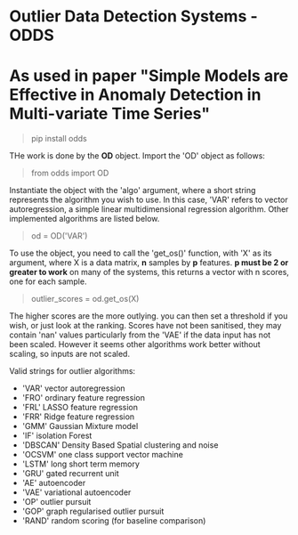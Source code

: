 # Outlier Data Detection Systems - ODDS

# As used in paper "Simple Models are Effective in Anomaly Detection in Multi-variate Time Series"

> pip install odds

THe work is done by the **OD** object. Import the 'OD' object as follows:

> from odds import OD

Instantiate the object with the 'algo' argument, where a short string represents the algorithm you wish to use. In this case, 'VAR' refers to vector autoregression, a simple linear multidimensional regression algorithm. Other implemented algorithms are listed below.

> od = OD('VAR')

To use the object, you need to call the 'get_os()' function, with 'X' as its argument, where X is a data matrix, **n** samples by **p** features. **p must be 2 or greater to work**
on many of the systems, this returns a vector with n scores, one for each sample.

> outlier_scores = od.get_os(X)

The higher scores are the more outlying. you can then set a threshold if you wish, or just look at the ranking. Scores have not been sanitised, they may contain 'nan' values particularly from the 'VAE' if the data input has not been scaled. However it seems other algorithms work better without scaling, so inputs are not scaled. 


Valid strings for outlier algorithms:

- 'VAR' vector autoregression
- 'FRO' ordinary feature regression
- 'FRL' LASSO feature regression
- 'FRR' Ridge feature regression
- 'GMM' Gaussian Mixture model
- 'IF' isolation Forest
- 'DBSCAN' Density Based Spatial clustering and noise
- 'OCSVM' one class support vector machine
- 'LSTM' long short term memory
- 'GRU' gated recurrent unit
- 'AE' autoencoder
- 'VAE' variational autoencoder
- 'OP' outlier pursuit
- 'GOP' graph regularised outlier pursuit
- 'RAND' random scoring (for baseline comparison)
